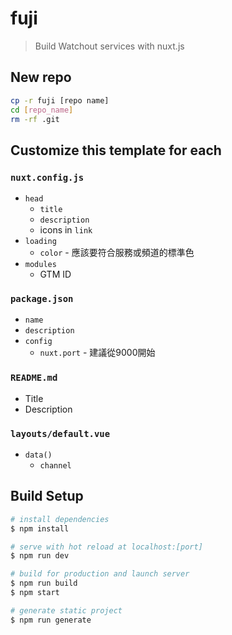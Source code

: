 # fuji

> Build Watchout services with nuxt.js

## New repo
```bash
cp -r fuji [repo name]
cd [repo_name]
rm -rf .git
```

## Customize this template for each

### `nuxt.config.js`
- `head`
  - `title`
  - `description`
  - icons in `link`
- `loading`
  - `color` - 應該要符合服務或頻道的標準色
- `modules`
  - GTM ID

### `package.json`
- `name`
- `description`
- `config`
  - `nuxt.port` - 建議從9000開始

### `README.md`
- Title
- Description

### `layouts/default.vue`
- `data()`
  - `channel`

## Build Setup

``` bash
# install dependencies
$ npm install

# serve with hot reload at localhost:[port]
$ npm run dev

# build for production and launch server
$ npm run build
$ npm start

# generate static project
$ npm run generate
```
